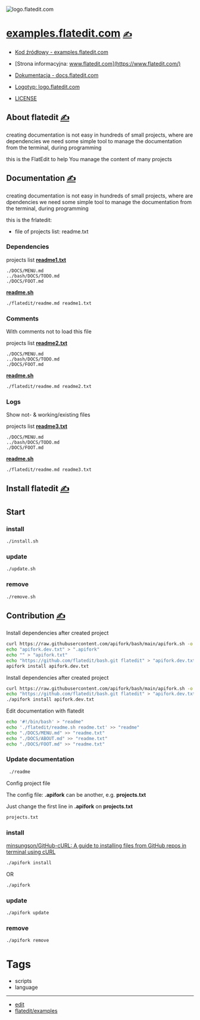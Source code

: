 
![logo.flatedit.com](https://logo.flatedit.com/1/cover.png)

# [examples.flatedit.com](https://examples.flatedit.com/) [<span style='font-size:20px;'>&#x270D;</span>](https://github.com/flatedit/examples/edit/main/DOCS/MENU.md) 

+ [Kod źródłowy - examples.flatedit.com](http://examples.flatedit.com)
+ [Strona informacyjna: www.flatedit.com](https://www.flatedit.com/)
+ [Dokumentacja - docs.flatedit.com](https://docs.flatedit.com/)
+ [Logotyp: logo.flatedit.com](https://logo.flatedit.com/)

+ [LICENSE](LICENSE)



## About flatedit [<span style='font-size:20px;'>&#x270D;</span>](https://github.com/flatedit/examples/edit/main/DOCS/ABOUT.md)

creating documentation is not easy in hundreds of small projects, where are dependencies
we need some simple tool to manage the documentation from the terminal, during programming

this is the FlatEdit to help You manage the content of many projects


## Documentation [<span style='font-size:20px;'>&#x270D;</span>](https://github.com/flatedit/examples/edit/main/DOCS/DOCS.md)

creating documentation is not easy in hundreds of small projects, where are dpendencies
we need some simple tool to manage the documentation from the terminal, during programming

this is the frlatedit:
+ file of projects list: readme.txt

### Dependencies

projects list [**readme1.txt**](readme1.txt)
```
./DOCS/MENU.md
../bash/DOCS/TODO.md
./DOCS/FOOT.md
```
[**readme.sh**](readme.sh)
```bash
./flatedit/readme.md readme1.txt
```

### Comments

With comments not to load this file

projects list [**readme2.txt**](readme2.txt)
```
./DOCS/MENU.md
../bash/DOCS/TODO.md
./DOCS/FOOT.md
```
[**readme.sh**](readme.sh)
```bash
./flatedit/readme.md readme2.txt
```


### Logs 

Show not- & working/existing files


projects list [**readme3.txt**](readme3.txt)
```
./DOCS/MENU.md
../bash/DOCS/TODO.md
./DOCS/FOOT.md
```
[**readme.sh**](readme.sh)
```bash
./flatedit/readme.md readme3.txt
```

## Install flatedit [<span style='font-size:20px;'>&#x270D;</span>](https://github.com/flatedit/examples/edit/main/DOCS/INSTALL.md)


## Start

### install

```bash
./install.sh
```


### update

```bash
./update.sh
```


### remove

```bash
./remove.sh
```

## Contribution [<span style='font-size:20px;'>&#x270D;</span>](https://github.com/flatedit/examples/edit/main/DOCS/CONTRIBUTION.md)

Install dependencies after created project
```bash
curl https://raw.githubusercontent.com/apifork/bash/main/apifork.sh -o apifork
echo "apifork.dev.txt" > ".apifork"
echo "" > "apifork.txt"
echo "https://github.com/flatedit/bash.git flatedit" > "apifork.dev.txt"
apifork install apifork.dev.txt
```

Install dependencies after created project
```bash
curl https://raw.githubusercontent.com/apifork/bash/main/apifork.sh -o apifork
echo "https://github.com/flatedit/bash.git flatedit" > "apifork.dev.txt"
./apifork install apifork.dev.txt
```

Edit documentation with flatedit
```bash
echo '#!/bin/bash' > "readme"
echo './flatedit/readme.sh readme.txt' >> "readme"
echo "./DOCS/MENU.md" >> "readme.txt"
echo "./DOCS/ABOUT.md" >> "readme.txt"
echo "./DOCS/FOOT.md" >> "readme.txt"
```

### Update documentation

```bash
 ./readme
```

Config project file

The config file: **.apifork** can be another, e.g. **projects.txt**

Just change the first line in  **.apifork** on **projects.txt**
```bash
projects.txt
```


### install

[minsungson/GitHub-cURL: A guide to installing files from GitHub repos in terminal using cURL](https://github.com/minsungson/GitHub-cURL)

```bash
./apifork install
```
OR

```bash
./apifork
```

### update

```bash
./apifork update
```


### remove

```bash
./apifork remove
```



# Tags

+ scripts
+ language

---

+ [edit](https://github.com/flatedit/examples/edit/main/README.md)
+ [flatedit/examples](https://github.com/flatedit/examples)
